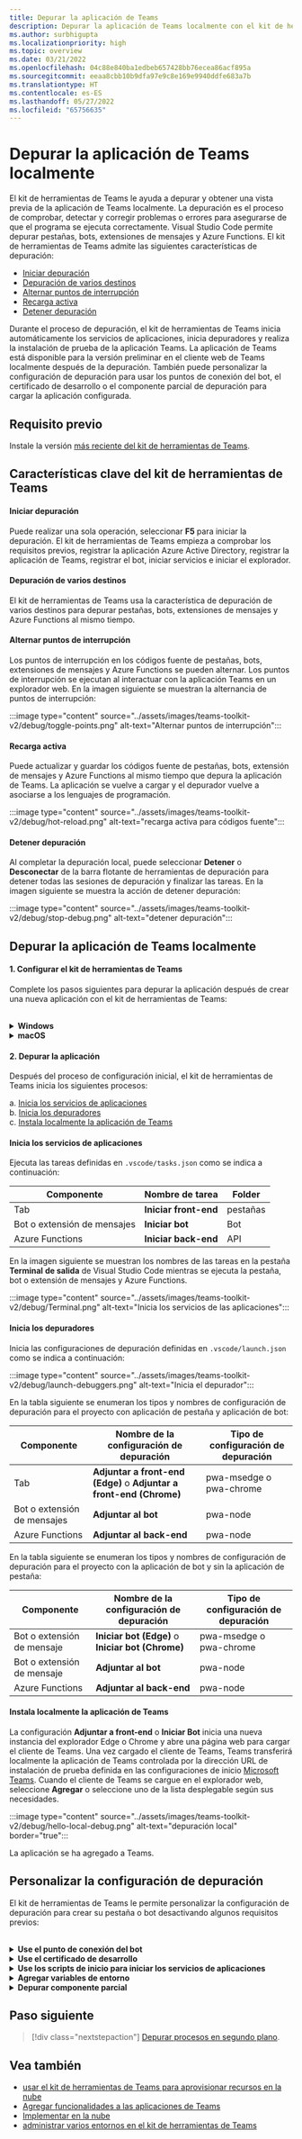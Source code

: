 ```yaml
---
title: Depurar la aplicación de Teams
description: Depurar la aplicación de Teams localmente con el kit de herramientas de Teams
ms.author: surbhigupta
ms.localizationpriority: high
ms.topic: overview
ms.date: 03/21/2022
ms.openlocfilehash: 04c88e840ba1edbeb657428bb76ecea86acf895a
ms.sourcegitcommit: eeaa8cbb10b9dfa97e9c8e169e9940ddfe683a7b
ms.translationtype: HT
ms.contentlocale: es-ES
ms.lasthandoff: 05/27/2022
ms.locfileid: "65756635"
---
```

# <a name="debug-your-teams-app-locally"></a>Depurar la aplicación de Teams localmente

El kit de herramientas de Teams le ayuda a depurar y obtener una vista previa de la aplicación de Teams localmente. La depuración es el proceso de comprobar, detectar y corregir problemas o errores para asegurarse de que el programa se ejecuta correctamente. Visual Studio Code permite depurar pestañas, bots, extensiones de mensajes y Azure Functions. El kit de herramientas de Teams admite las siguientes características de depuración:

* [Iniciar depuración](#start-debugging)
* [ Depuración de varios destinos](#multi-target-debugging)
* [Alternar puntos de interrupción](#toggle-breakpoints)
* [Recarga activa ](#hot-reload)
* [Detener depuración](#stop-debugging)  


Durante el proceso de depuración, el kit de herramientas de Teams inicia automáticamente los servicios de aplicaciones, inicia depuradores y realiza la instalación de prueba de la aplicación Teams. La aplicación de Teams está disponible para la versión preliminar en el cliente web de Teams localmente después de la depuración. También puede personalizar la configuración de depuración para usar los puntos de conexión del bot, el certificado de desarrollo o el componente parcial de depuración para cargar la aplicación configurada.

## <a name="prerequisite"></a>Requisito previo

Instale la versión [más reciente del kit de herramientas de Teams](https://marketplace.visualstudio.com/items?itemName=TeamsDevApp.ms-teams-vscode-extension).

## <a name="key-features-of-teams-toolkit"></a>Características clave del kit de herramientas de Teams

#### <a name="start-debugging"></a>Iniciar depuración

Puede realizar una sola operación, seleccionar **F5** para iniciar la depuración. El kit de herramientas de Teams empieza a comprobar los requisitos previos, registrar la aplicación Azure Active Directory, registrar la aplicación de Teams, registrar el bot, iniciar servicios e iniciar el explorador.

#### <a name="multi-target-debugging"></a>Depuración de varios destinos

El kit de herramientas de Teams usa la característica de depuración de varios destinos para depurar pestañas, bots, extensiones de mensajes y Azure Functions al mismo tiempo.

#### <a name="toggle-breakpoints"></a>Alternar puntos de interrupción

Los puntos de interrupción en los códigos fuente de pestañas, bots, extensiones de mensajes y Azure Functions se pueden alternar. Los puntos de interrupción se ejecutan al interactuar con la aplicación Teams en un explorador web. En la imagen siguiente se muestran la alternancia de puntos de interrupción:

   :::image type="content" source="../assets/images/teams-toolkit-v2/debug/toggle-points.png" alt-text="Alternar puntos de interrupción":::

#### <a name="hot-reload"></a>Recarga activa

Puede actualizar y guardar los códigos fuente de pestañas, bots, extensión de mensajes y Azure Functions al mismo tiempo que depura la aplicación de Teams. La aplicación se vuelve a cargar y el depurador vuelve a asociarse a los lenguajes de programación.

   :::image type="content" source="../assets/images/teams-toolkit-v2/debug/hot-reload.png" alt-text="recarga activa para códigos fuente":::

#### <a name="stop-debugging"></a>Detener depuración

Al completar la depuración local, puede seleccionar **Detener** o **Desconectar** de la barra flotante de herramientas de depuración para detener todas las sesiones de depuración y finalizar las tareas. En la imagen siguiente se muestra la acción de detener depuración:

   :::image type="content" source="../assets/images/teams-toolkit-v2/debug/stop-debug.png" alt-text="detener depuración":::

## <a name="debug-your-teams-app-locally"></a>Depurar la aplicación de Teams localmente

#### <a name="1-set-up-your-teams-toolkit"></a>1. Configurar el kit de herramientas de Teams

Complete los pasos siguientes para depurar la aplicación después de crear una nueva aplicación con el kit de herramientas de Teams:

<br>

<details>
<summary><b>Windows</b></summary>

1. Seleccione **Depurar Edge** o **Depurar Chrome** en **Ejecutar y depurar** desde la barra de actividades

   :::image type="content" source="../assets/images/teams-toolkit-v2/debug/debug-run.png" alt-text="Opciones del explorador" border="false":::

1. Seleccione **Iniciar depuración (F5)** o  **Ejecutar** para ejecutar la aplicación de Teams en modo de depuración

   :::image type="content" source="../assets/images/teams-toolkit-v2/debug/start-debugging.png" alt-text="Iniciar depuración" border="false":::

3. Seleccione **iniciar sesión** con su cuenta de Microsoft 365

   :::image type="content" source="../assets/images/teams-toolkit-v2/debug/microsoft365-signin.png" alt-text="Iniciar sesión" border="true":::


   > [!TIP]
   > Puede seleccionar **Más información** para obtener información sobre el Programa de Desarrolladores de Microsoft 365. Se abrirá el explorador web predeterminado para que pueda iniciar sesión en su cuenta de Microsoft 365 con sus credenciales.

4. Seleccione **Instalar** para instalar el certificado de desarrollo para localhost

    :::image type="content" source="../assets/images/teams-toolkit-v2/debug/install-certificate.png" alt-text="certificado" border="true":::

   > [!TIP]
   > Puede seleccionar **Más información** para conocer el certificado de desarrollo.

5. Si aparece el siguiente cuadro de diálogo, seleccione **Sí**:

    :::image type="content" source="../assets/images/teams-toolkit-v2/debug/development-certificate.png" alt-text="Entidad de certificación" border="true":::

El kit de herramientas inicia una nueva instancia del explorador Edge o Chrome en función de su selección y abre una página web para cargar el cliente de Teams.  

</details>

<details>
<summary><b>macOS</b></summary>

1. Seleccione **Depurar Edge** o **Depurar Chrome** en **Ejecución y depuración** desde la barra de actividades.

   :::image type="content" source="../assets/images/teams-toolkit-v2/debug/debug-run.png" alt-text="Listas del explorador" border="false":::

1. Seleccione **Iniciar depuración (F5)** o  **Ejecutar** para ejecutar la aplicación de Teams en modo de depuración.

   :::image type="content" source="../assets/images/teams-toolkit-v2/debug/start-debugging.png" alt-text="Depuración de la aplicación" border="false":::

3. Seleccione **iniciar sesión** con su cuenta de Microsoft 365.

   :::image type="content" source="../assets/images/teams-toolkit-v2/debug/microsoft365-signin.png" alt-text="iniciar sesión en la cuenta de M365" border="true":::

   > [!TIP]
   > Puede seleccionar **Más información** para obtener información sobre el Programa de Desarrolladores de Microsoft 365. Se abrirá el explorador web predeterminado para que pueda iniciar sesión en su cuenta de Microsoft 365 con sus credenciales.

4. Seleccione **Instalar** para instalar el certificado de desarrollo para localhost.

    :::image type="content" source="../assets/images/teams-toolkit-v2/debug/install-certificate.png" alt-text="certificado" border="true":::

   > [!TIP]
   > Puede seleccionar **Más información** para conocer el certificado de desarrollo.

5. Escriba su **Nombre de usuario** y **Contraseña** y, a continuación, seleccione **Actualizar configuración** en el cuadro de diálogo siguiente:

    :::image type="content" source="../assets/images/teams-toolkit-v2/debug/mac-settings.png" alt-text="iniciar sesión en mac" border="true":::

El kit de herramientas inicia una nueva instancia del explorador Edge o Chrome en función de su selección y abre una página web para cargar el cliente de Teams.

</details>

#### <a name="2-debug-your-app"></a>2. Depurar la aplicación

Después del proceso de configuración inicial, el kit de herramientas de Teams inicia los siguientes procesos:

a. [Inicia los servicios de aplicaciones](#starts-app-services) </br>
b. [Inicia los depuradores](#launches-debuggers)   </br>c. [Instala localmente la aplicación de Teams](#sideloads-the-teams-app)
        
#### <a name="starts-app-services"></a>Inicia los servicios de aplicaciones

Ejecuta las tareas definidas en `.vscode/tasks.json` como se indica a continuación:

|  Componente |  Nombre de tarea  | Folder |
| --- | --- | --- |
|  Tab |  **Iniciar front-end** |  pestañas |
|  Bot o extensión de mensajes |  **Iniciar bot** |  Bot |
|  Azure Functions |  **Iniciar back-end** |  API |

En la imagen siguiente se muestran los nombres de las tareas en la pestaña **Terminal** **de salida** de Visual Studio Code mientras se ejecuta la pestaña, bot o extensión de mensajes y Azure Functions.

:::image type="content" source="../assets/images/teams-toolkit-v2/debug/Terminal.png" alt-text="Inicia los servicios de las aplicaciones":::

#### <a name="launches-debuggers"></a>Inicia los depuradores

Inicia las configuraciones de depuración definidas en `.vscode/launch.json` como se indica a continuación:

:::image type="content" source="../assets/images/teams-toolkit-v2/debug/launch-debuggers.png" alt-text="Inicia el depurador":::

En la tabla siguiente se enumeran los tipos y nombres de configuración de depuración para el proyecto con aplicación de pestaña y aplicación de bot:

|  Componente |  Nombre de la configuración de depuración  | Tipo de configuración de depuración |
| --- | --- | --- |
|  Tab |  **Adjuntar a front-end (Edge)** o  **Adjuntar a front-end (Chrome)**  |  pwa-msedge o pwa-chrome  |
|  Bot o extensión de mensajes |   **Adjuntar al bot** |  pwa-node |
| Azure Functions |   **Adjuntar al back-end** |  pwa-node |

En la tabla siguiente se enumeran los tipos y nombres de configuración de depuración para el proyecto con la aplicación de bot y sin la aplicación de pestaña:

|  Componente |  Nombre de la configuración de depuración  | Tipo de configuración de depuración  |
| --- | --- | --- |
|  Bot o extensión de mensaje  | **Iniciar bot (Edge)** o  **Iniciar bot (Chrome)**  |   pwa-msedge o pwa-chrome  |
|  Bot o extensión de mensaje  |   **Adjuntar al bot** |  pwa-node  |
|  Azure Functions |  **Adjuntar al back-end** |  pwa-node |

#### <a name="sideloads-the-teams-app"></a>Instala localmente la aplicación de Teams

La configuración **Adjuntar a front-end** o **Iniciar Bot** inicia una nueva instancia del explorador Edge o Chrome y abre una página web para cargar el cliente de Teams. Una vez cargado el cliente de Teams, Teams transferirá localmente la aplicación de Teams controlada por la dirección URL de instalación de prueba definida en las configuraciones de inicio [Microsoft Teams](https://teams.microsoft.com/l/app/>${localTeamsAppId}?installAppPackage=true&webjoin=true&${account-hint}).  Cuando el cliente de Teams se cargue en el explorador web, seleccione **Agregar** o seleccione uno de la lista desplegable según sus necesidades.

   :::image type="content" source="../assets/images/teams-toolkit-v2/debug/hello-local-debug.png" alt-text="depuración local" border="true":::

   La aplicación se ha agregado a Teams.

## <a name="customize-debug-settings"></a>Personalizar la configuración de depuración

El kit de herramientas de Teams le permite personalizar la configuración de depuración para crear su pestaña o bot desactivando algunos requisitos previos:

<br>

<details>
<summary><b>Use el punto de conexión del bot</b></summary>

1. En la configuración de Visual Studio Code desactive **Asegúrese de que Ngrok está instalado e iniciado (ngrok)**.

1. Establezca la configuración de siteEndpoint en `.fx/configs/config.local.json` en su punto de conexión

```json
{
    "bot": {
        "siteEndpoint": "https://your-bot-tunneling-url"
    }
}

```

:::image type="content" source="../assets/images/teams-toolkit-v2/debug/bot-endpoint.png" alt-text="Personalice el punto de conexión del bot":::

</details>

<details>
<summary><b>Use el certificado de desarrollo</b></summary>

1. En la configuración de Visual Studio Code, desactive **Asegurarse de que el certificado de desarrollo es de confianza (devCert)**.

1. Establezca la configuración de `sslCertFile` y `sslKeyFile` en `.fx/configs/config.local.json` hacia la ruta de acceso del archivo de certificado y la ruta de acceso del archivo de clave

```json
{
    "frontend": {
        "sslCertFile": "",
        "sslKeyFile": ""
    }
}
```

:::image type="content" source="../assets/images/teams-toolkit-v2/debug/development-certificate-customize.png" alt-text="Personalizar el certificado":::

</details>

<details>
<summary><b>Use los scripts de inicio para iniciar los servicios de aplicaciones</b></summary>

1. Para la pestaña, actualice el `dev:teamsfx`script en `tabs/package.json`.

1. Para el bot o extensión de mensaje, actualice el script `dev:teamsfx` en `bot/package.json`

1. Para Azure Functions, actualice el `dev:teamsfx` script en `api/package.json` y para TypeScript actualice el `watch:teamsfx` script.

   > [!NOTE]
   > Actualmente, la pestaña, el bot, las aplicaciones de extensión de mensajes y los puertos de Azure Functions no admiten la personalización.

</details>

<details>
<summary><b>Agregar variables de entorno</b></summary>

Puede agregar variables de entorno al archivo `.env.teamsfx.local` para pestañas, bots, extensión de mensajes y Azure Functions. Teams Toolkit carga las variables de entorno que agregó para iniciar los servicios durante la depuración local.

 > [!NOTE]
 > Asegúrese de iniciar una nueva depuración local después de agregar nuevas variables de entorno, ya que las variables de entorno no admiten la recarga activa.

</details>

<details>
<summary><b>Depurar componente parcial</b></summary>


El kit de herramientas de Teams usa la depuración de varios destinos de Visual Studio Code para depurar la pestaña, el bot, la extensión de mensajes y Azure Functions al mismo tiempo. Puede actualizar `.vscode/launch.json` y `.vscode/tasks.json` para depurar componentes parciales. Si desea depurar la pestaña solo en una pestaña más un bot con un proyecto de Azure Functions, siga estos pasos:

1. Ponga como comentarios **Attach to Bot** y **Attach to Backend** desde el compuesto de depuración en `.vscode/launch.json`

   ```json
   {
       "name": "Debug (Edge)",
        "configurations": [
           "Attach to Frontend (Edge)",
           // "Attach to Bot",
           // "Attach to Backend""
           ],
           "preLaunchTask": "Pre Debug Check & Start All",
           "presentation": {
               "group": "all",
               "order": 1
           },
           "stopAll": true

   }
   ```

2. Ponga como comentario **Start Backend** y "Start Bot" desde la tarea "Start All" en .vscode/tasks.json.

   ```json
   {
                                           
       "label": "Start All",
       "dependsOn": [
           "Start Frontend",
             // "Start Backend",
             // "Start Bot"

         ]
              
   }
   ```

</details>

## <a name="next-step"></a>Paso siguiente

> [!div class="nextstepaction"]
> [Depurar procesos en segundo plano](debug-background-process.md).

## <a name="see-also"></a>Vea también

* [usar el kit de herramientas de Teams para aprovisionar recursos en la nube](provision.md)
* [Agregar funcionalidades a las aplicaciones de Teams](add-capability.md)
* [Implementar en la nube](deploy.md)
* [administrar varios entornos en el kit de herramientas de Teams](TeamsFx-multi-env.md)
